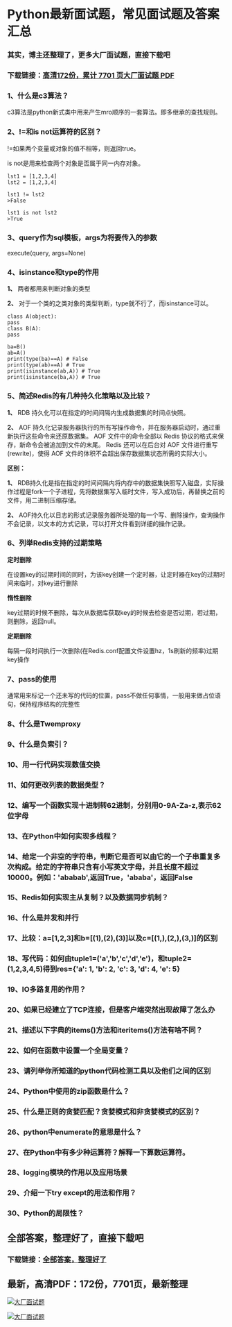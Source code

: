 # Python最新面试题，常见面试题及答案汇总

### 其实，博主还整理了，更多大厂面试题，直接下载吧

### 下载链接：[高清172份，累计 7701 页大厂面试题  PDF](https://github.com/souyunku/DevBooks/blob/master/docs/index.md)



### 1、什么是c3算法？

c3算法是python新式类中用来产生mro顺序的一套算法。即多继承的查找规则。


### 2、!=和is not运算符的区别？

!=如果两个变量或对象的值不相等，则返回true。

is not是用来检查两个对象是否属于同一内存对象。

```
lst1 = [1,2,3,4]
lst2 = [1,2,3,4]

lst1 != lst2
>False

lst1 is not lst2
>True
```


### 3、query作为sql模板，args为将要传入的参数

execute(query, args=None)


### 4、isinstance和type的作用

**1、** 两者都用来判断对象的类型

**2、** 对于一个类的之类对象的类型判断，type就不行了，而isinstance可以。

```pyyhon
class A(object):
pass
class B(A):
pass

ba=B()
ab=A()
print(type(ba)==A) # False
print(type(ab)==A) # True
print(isinstance(ab,A)) # True
print(isinstance(ba,A)) # True
```


### 5、简述Redis的有几种持久化策略以及比较？

**1、** RDB 持久化可以在指定的时间间隔内生成数据集的时间点快照。

**2、** AOF 持久化记录服务器执行的所有写操作命令，并在服务器启动时，通过重新执行这些命令来还原数据集。 AOF 文件中的命令全部以 Redis 协议的格式来保存，新命令会被追加到文件的末尾。 Redis 还可以在后台对 AOF 文件进行重写(rewrite)，使得 AOF 文件的体积不会超出保存数据集状态所需的实际大小。

**区别：**

**1、** RDB持久化是指在指定的时间间隔内将内存中的数据集快照写入磁盘，实际操作过程是fork一个子进程，先将数据集写入临时文件，写入成功后，再替换之前的文件，用二进制压缩存储。

**2、** AOF持久化以日志的形式记录服务器所处理的每一个写、删除操作，查询操作不会记录，以文本的方式记录，可以打开文件看到详细的操作记录。


### 6、列举Redis支持的过期策略

**定时删除**

在设置key的过期时间的同时，为该key创建一个定时器，让定时器在key的过期时间来临时，对key进行删除

**惰性删除**

key过期的时候不删除，每次从数据库获取key的时候去检查是否过期，若过期，则删除，返回null。

**定期删除**

每隔一段时间执行一次删除(在Redis.conf配置文件设置hz，1s刷新的频率)过期key操作


### 7、pass的使用

通常用来标记一个还未写的代码的位置，pass不做任何事情，一般用来做占位语句，保持程序结构的完整性


### 8、什么是Twemproxy
### 9、什么是负索引？
### 10、用一行代码实现数值交换
### 11、如何更改列表的数据类型？
### 12、编写一个函数实现十进制转62进制，分别用0-9A-Za-z,表示62位字母
### 13、在Python中如何实现多线程？
### 14、给定一个非空的字符串，判断它是否可以由它的一个子串重复多次构成。给定的字符串只含有小写英文字母，并且长度不超过10000。例如：'ababab',返回True，'ababa'，返回False
### 15、Redis如何实现主从复制？以及数据同步机制？
### 16、什么是并发和并行
### 17、比较：a=[1,2,3]和b=[(1),(2),(3)]以及c=[(1,),(2,),(3,)]的区别
### 18、写代码：如何由tuple1=('a','b','c','d','e')，和tuple2=(1,2,3,4,5)得到res={'a': 1, 'b': 2, 'c': 3, 'd': 4, 'e': 5}
### 19、IO多路复用的作用？
### 20、如果已经建立了TCP连接，但是客户端突然出现故障了怎么办
### 21、描述以下字典的items()方法和iteritems()方法有啥不同？
### 22、如何在函数中设置一个全局变量？
### 23、请列举你所知道的python代码检测工具以及他们之间的区别
### 24、Python中使用的zip函数是什么？
### 25、什么是正则的贪婪匹配？贪婪模式和非贪婪模式的区别？
### 26、python中enumerate的意思是什么？
### 27、在Python中有多少种运算符？解释一下算数运算符。
### 28、logging模块的作用以及应用场景
### 29、介绍一下try except的用法和作用？
### 30、Python的局限性？




## 全部答案，整理好了，直接下载吧

### 下载链接：[全部答案，整理好了](https://www.souyunku.com/wp-content/uploads/weixin/githup-weixin-2.png)




## 最新，高清PDF：172份，7701页，最新整理

[![大厂面试题](https://www.souyunku.com/wp-content/uploads/weixin/mst.png "架构师专栏")](https://www.souyunku.com/wp-content/uploads/weixin/githup-weixin.png "架构师专栏")

[![大厂面试题](https://www.souyunku.com/wp-content/uploads/weixin/githup-weixin.png "架构师专栏")](https://www.souyunku.com/wp-content/uploads/weixin/githup-weixin.png "架构师专栏")
